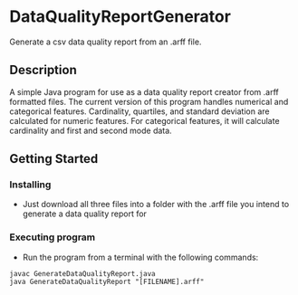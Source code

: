 # DataQualityReportGenerator

Generate a csv data quality report from an .arff file.

## Description

A simple Java program for use as a data quality report creator from .arff formatted files. The current version of this program handles numerical and categorical features. Cardinality, quartiles, and standard deviation are calculated for numeric features. For categorical features, it will calculate cardinality and first and second mode data.

## Getting Started

### Installing

* Just download all three files into a folder with the .arff file you intend to generate a data quality report for

### Executing program

* Run the program from a terminal with the following commands:
```
javac GenerateDataQualityReport.java
java GenerateDataQualityReport "[FILENAME].arff"
```
